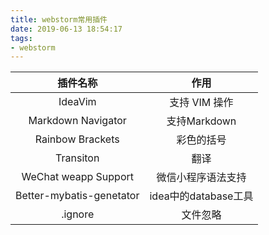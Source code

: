 ```yaml
---
title: webstorm常用插件
date: 2019-06-13 18:54:17
tags: 
- webstorm
---
```


<!--# webstorm 实用插件-->

|         插件名称         |         作用         |
| :----------------------: | :------------------: |
|         IdeaVim          |    支持 VIM 操作     |
|    Markdown Navigator    |     支持Markdown     |
|     Rainbow Brackets     |      彩色的括号      |
|        Transiton         |         翻译         |
|   WeChat weapp Support   |  微信小程序语法支持  |
| Better-mybatis-genetator | idea中的database工具 |
|         .ignore          |       文件忽略       |

